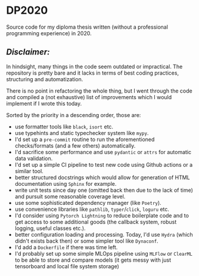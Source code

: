 # DP2020
Source code for my diploma thesis written (without a professional programming experience) in 2020.

## _Disclaimer:_
In hindsight, many things in the code seem outdated or impractical. The repository is pretty bare and it lacks in terms of best coding practices, structuring and automatization.

There is no point in refactoring the whole thing, but I went through the code and compiled a (not exhaustive) list of improvements which I would implement if I wrote this today.

Sorted by the priority in a descending order, those are:

- use formatter tools like `black`, `isort` etc.
- use typehints and static typechecker system like `mypy`.
- I'd set up a `pre-commit` routine to run the aforementioned checks/formats (and a few others) automatically.
- I'd sacrifice some performance and use `pydantic` or `attrs` for automatic data validation.
- I'd set up a simple CI pipeline to test new code using Github actions or a similar tool.
- better structured docstrings which would allow for generation of HTML documentation using `Sphinx` for example.
- write unit tests since day one (omitted back then due to the lack of time) and pursuit some reasonable coverage level.
- use some sophisticated dependency manager (like `Poetry`).
- use convenience libraries like `pathlib`, `typer`/`click`, `loguru` etc.
- I'd consider using `Pytorch Lightning` to reduce boilerplate code and to get access to some additional goods (the callback system, robust logging, useful classes etc.).
- better configuration loading and processing. Today, I'd use `Hydra` (which didn't exists back then) or some simpler tool like `Dynaconf`.
- I'd add a `Dockerfile` if there was time left.
- I'd probably set up some simple MLOps pipeline using `MLFlow` or `ClearML` to be able to store and compare models (it gets messy with just tensorboard and local file system storage)

